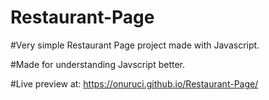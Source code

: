 # Restaurant-Page

#Very simple Restaurant Page project made with Javascript.

#Made for understanding Javscript better.

#Live preview at: https://onuruci.github.io/Restaurant-Page/
